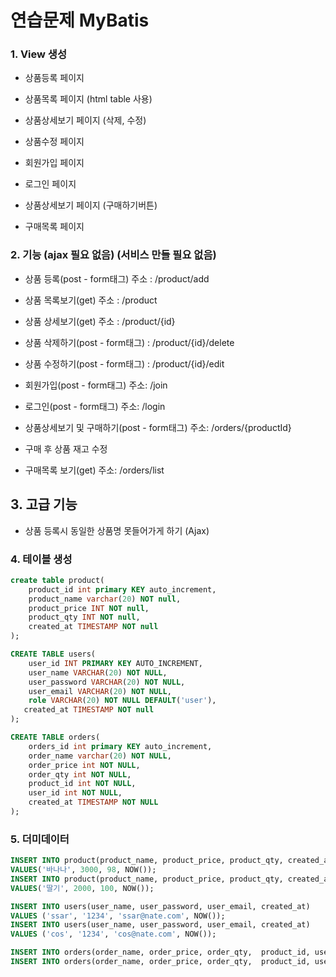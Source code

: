# 연습문제 MyBatis

### 1. View 생성
- 상품등록 페이지
- 상품목록 페이지 (html table 사용)
- 상품상세보기 페이지 (삭제, 수정)
- 상품수정 페이지

- 회원가입 페이지
- 로그인 페이지
- 상품상세보기 페이지 (구매하기버튼)
- 구매목록 페이지

### 2. 기능 (ajax 필요 없음) (서비스 만들 필요 없음)
- 상품 등록(post - form태그)  주소 : /product/add
- 상품 목록보기(get) 주소 : /product
- 상품 상세보기(get) 주소 : /product/{id}
- 상품 삭제하기(post - form태그) : /product/{id}/delete
- 상품 수정하기(post - form태그) : /product/{id}/edit

- 회원가입(post - form태그) 주소: /join
- 로그인(post -  form태그) 주소: /login
- 상품상세보기 및 구매하기(post - form태그) 주소: /orders/{productId}
- 구매 후 상품 재고 수정
- 구매목록 보기(get) 주소: /orders/list

## 3. 고급 기능
- 상품 등록시 동일한 상품명 못들어가게 하기 (Ajax)

### 4. 테이블 생성
```sql
create table product(
    product_id int primary KEY auto_increment,
    product_name varchar(20) NOT null,
    product_price INT NOT null,
    product_qty INT NOT null,
    created_at TIMESTAMP NOT null
);

CREATE TABLE users(
	user_id INT PRIMARY KEY AUTO_INCREMENT,
	user_name VARCHAR(20) NOT NULL,
	user_password VARCHAR(20) NOT NULL,
	user_email VARCHAR(20) NOT NULL,
	role VARCHAR(20) NOT NULL DEFAULT('user'),
   created_at TIMESTAMP NOT null
);

CREATE TABLE orders(
    orders_id int primary KEY auto_increment,
    order_name varchar(20) NOT NULL,
    order_price int NOT NULL,
    order_qty int NOT NULL,
    product_id int NOT NULL,
    user_id int NOT NULL,
    created_at TIMESTAMP NOT NULL
);
```

### 5. 더미데이터
```sql
INSERT INTO product(product_name, product_price, product_qty, created_at) 
VALUES('바나나', 3000, 98, NOW());
INSERT INTO product(product_name, product_price, product_qty, created_at) 
VALUES('딸기', 2000, 100, NOW());

INSERT INTO users(user_name, user_password, user_email, created_at) 
VALUES ('ssar', '1234', 'ssar@nate.com', NOW());
INSERT INTO users(user_name, user_password, user_email, created_at) 
VALUES ('cos', '1234', 'cos@nate.com', NOW());

INSERT INTO orders(order_name, order_price, order_qty,  product_id, user_id,  created_at) VALUES('바나나', 3000, 10, 1, 1,  NOW());
INSERT INTO orders(order_name, order_price, order_qty,  product_id, user_id,  created_at) VALUES('딸기', 2000, 20, 2, 2,  NOW());
```
